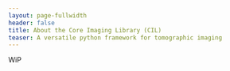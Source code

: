 ```yaml
---
layout: page-fullwidth
header: false
title: About the Core Imaging Library (CIL)
teaser: A versatile python framework for tomographic imaging
---
```


WiP
